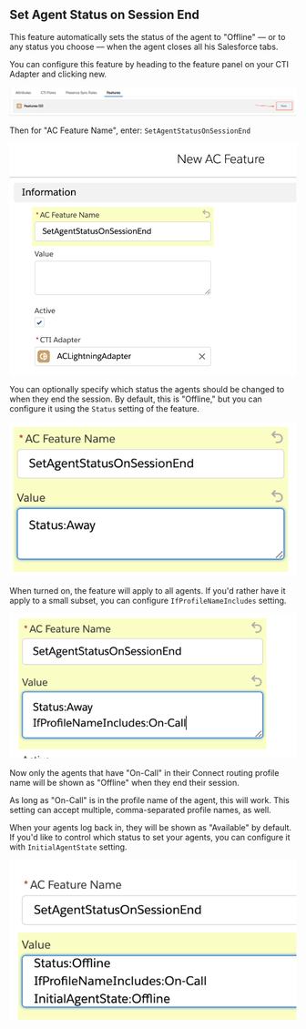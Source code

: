 <h2 class="toc">Set Agent Status on Session End</h2>

This feature automatically sets the status of the agent to "Offline" –– or to any status you choose –– when the agent closes all his Salesforce tabs.

You can configure this feature by heading to the feature panel on your CTI Adapter and clicking new.

<img src="../media/01-new-feature-button.png" />

Then for "AC Feature Name", enter: `SetAgentStatusOnSessionEnd`

<img src="../media/02-new-feature.png" />

You can optionally specify which status the agents should be changed to when they end the session. By default, this is "Offline," but you can configure it using the `Status` setting of the feature.

<img src="../media/03-custom-status.png" />

When turned on, the feature will apply to all agents. If you'd rather have it apply to a small subset, you can configure `IfProfileNameIncludes` setting.

<img src="../media/04-selective-profile-name.png" />

Now only the agents that have "On-Call" in their Connect routing profile name will be shown as "Offline" when they end their session.

As long as "On-Call" is in the profile name of the agent, this will work. This setting can accept multiple, comma-separated profile names, as well.

When your agents log back in, they will be shown as "Available" by default. If you'd like to control which status to set your agents, you can configure it with `InitialAgentState` setting.

<img src="../media/selective-profile-name-02.png" />

